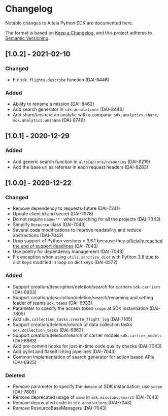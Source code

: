 # Changelog

Notable changes to Alteia Python SDK are documented here.

The format is based on [Keep a Changelog](https://keepachangelog.com/en/1.0.0/),
and this project adheres to [Semantic Versioning](https://semver.org/spec/v2.0.0.html).

## [1.0.2] - 2021-02-10

### Changed

- Fix `sdk.flights.describe` function (DAI-8446)

### Added

- Ability to rename a mission (DAI-8462)
- Add search generator in `sdk.annotations` (DAI-8446)
- Add share/unshare an analytic with a company: `sdk.analytics.share`, `sdk.analytics.unshare` (DAI-8746)

## [1.0.1] - 2020-12-29

### Added

- Add generic search function in `alteia/core/resources` (DAI-8219)
- Add the base url as referear in each request headers (DAI-8283)

## [1.0.0] - 2020-12-22

### Changed

- Remove dependency to requests-future (DAI-7241)
- Update client id and secret (DAI-7978)
- Do not require `name='*'` when searching for all the projects (DAI-7043)
- Simplify `Resource` class (DAI-7043)
- Several code modifications to improve readability and reduce abstractions (DAI-7043)
- Drop support of Python versions < 3.6.1 because they [officially reached the end of support deadlines](https://en.wikipedia.org/wiki/History_of_Python#Table_of_versions) (DAI-7043)
- Use poetry for dependency management (DAI-7043)
- Fix exception when using `utils.sanitize_dict` with Python 3.8 due to dict keys modified in loop on dict keys (DAI-6572)

### Added

- Support creation/description/deletion/search for carriers `sdk.carriers` (DAI-6933)
- Support creation/description/deletion/search/renaming and setting leader of teams `sdk.teams` (DAI-6933)
- Parameter to specify the access token `scope` at SDK instantiation (DAI-7805)
- Add `sdk.collection_tasks.create_flight_log` (DAI-7165)
- Support creation/deletion/search of data collection tasks `sdk.collection_tasks` (DAI-6863)
- Support creation/deletion/search of carrier models `sdk.carrier_models` (DAI-6863)
- Add pre-commit hooks for just-in-time code quality checks (DAI-7043)
- Add pylint and flake8 linting pipelines (DAI-7043)
- Common implementation of search generator for action based APIs (DAI-6925)

### Deleted

- Remove parameter to specify the `domain` at SDK instantiation, use `scope` (DAI-7805)
- Remove deprecated usage of `name` in `sdk.missions.search` (DAI-7043)
- Remove deprecated code in `sdk.annotations` (DAI-7043)
- Remove ResourceBaseManagers (DAI-7043)
